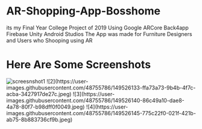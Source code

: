 # AR-Shopping-App-Bosshome
its my Final Year College Project of 2019
Using Google ARCore
Back4app
Firebase
Unity 
Android Studios
The App was made for Furniture Designers and Users who Shooping using AR



<h1>Here Are Some Screenshots</h1>
<img src="https://user-images.githubusercontent.com/48755786/149526133-ffa73a73-9b4b-4f7c-acba-3427917de27c.jpeg" alt="screesnshot1" >
![2](https://user-images.githubusercontent.com/48755786/149526133-ffa73a73-9b4b-4f7c-acba-3427917de27c.jpeg)
![3](https://user-images.githubusercontent.com/48755786/149526140-86c49a10-dae8-4a78-80f7-b98dff0f0049.jpeg)
![4](https://user-images.githubusercontent.com/48755786/149526145-775c22f0-021f-421b-ab75-8b883736cf9b.jpeg)

